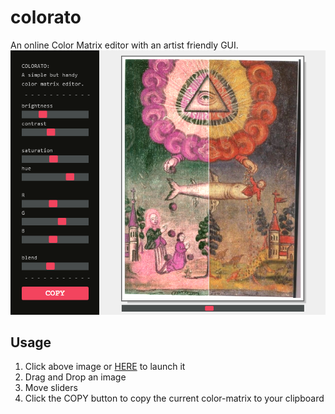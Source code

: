 # colorato
An online Color Matrix editor with an artist friendly GUI.
<a href="https://www.jeremiasbabini.me/colorato/" target="_blank" style="text-align: center"><img src="https://raw.githubusercontent.com/bembidiona/colorato/master/assets/about.png"></img></a>

## Usage
1. Click above image or [HERE](https://www.jeremiasbabini.me/colorato/) to launch it
2. Drag and Drop an image
3. Move sliders
4. Click the COPY button to copy the current color-matrix to your clipboard
